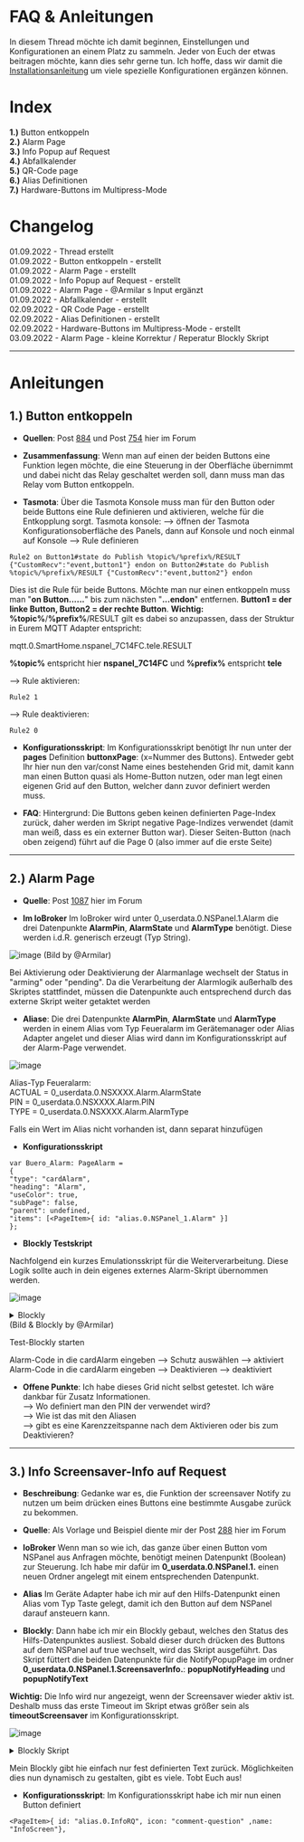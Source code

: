 # **FAQ & Anleitungen**

In diesem Thread möchte ich damit beginnen, Einstellungen und Konfigurationen an einem Platz zu sammeln. Jeder von Euch der etwas beitragen möchte, kann dies sehr gerne tun. Ich hoffe, dass wir damit die [Installationsanleitung](https://forum.iobroker.net/topic/50888/sonoff-nspanel/612) um viele spezielle Konfigurationen ergänzen können.

# **Index**

**1.)** Button entkoppeln  
**2.)** Alarm Page  
**3.)** Info Popup auf Request  
**4.)** Abfallkalender  
**5.)** QR-Code page  
**6.)** Alias Definitionen  
**7.)** Hardware-Buttons im Multipress-Mode  

# **Changelog**

01.09.2022 - Thread erstellt  
01.09.2022 - Button entkoppeln - erstellt  
01.09.2022 - Alarm Page - erstellt  
01.09.2022 - Info Popup auf Request - erstellt  
01.09.2022 - Alarm Page - @Armilar s Input ergänzt  
01.09.2022 - Abfallkalender - erstellt  
02.09.2022 - QR Code Page - erstellt  
02.09.2022 - Alias Definitionen - erstellt  
02.09.2022 - Hardware-Buttons im Multipress-Mode - erstellt  
03.09.2022 - Alarm Page - kleine Korrektur / Reperatur Blockly Skript  


***
# Anleitungen

## **1.) Button entkoppeln**

* **Quellen**: 
Post [884](https://forum.iobroker.net/topic/50888/sonoff-nspanel/884) und Post [754](https://forum.iobroker.net/topic/50888/sonoff-nspanel/754) hier im Forum

* **Zusammenfassung**: 
Wenn man auf einen der beiden Buttons eine Funktion legen möchte, die eine Steuerung in der Oberfläche übernimmt und dabei nicht das Relay geschaltet werden soll, dann muss man das Relay vom Button entkoppeln. 

* **Tasmota**: 
Über die Tasmota Konsole muss man für den Button oder beide Buttons eine Rule definieren und aktivieren, welche für die Entkopplung sorgt.
Tasmota konsole:
--> öffnen der Tasmota Konfigurationsoberfläche des Panels, dann auf Konsole und noch einmal auf Konsole 
--> Rule definieren
```
Rule2 on Button1#state do Publish %topic%/%prefix%/RESULT {"CustomRecv":"event,button1"} endon on Button2#state do Publish %topic%/%prefix%/RESULT {"CustomRecv":"event,button2"} endon
```
Dies ist die Rule für beide Buttons. Möchte man nur einen entkoppeln muss man "**on Button......**" bis zum nächsten "**...endon**" entfernen. **Button1 = der linke Button, Button2 = der rechte Button**.
**Wichtig:** **%topic%**/**%prefix%**/RESULT gilt es dabei so anzupassen, dass der Struktur in Eurem MQTT Adapter entspricht:

mqtt.0.SmartHome.nspanel_7C14FC.tele.RESULT

**%topic%** entspricht hier **nspanel_7C14FC** und **%prefix%**  entspricht **tele**

--> Rule aktivieren: 
```
Rule2 1
```
--> Rule deaktivieren: 
```
Rule2 0
```

* **Konfigurationsskript**:
Im Konfigurationsskript benötigt Ihr nun unter der **pages** Definition **buttonxPage**: (x=Nummer des Buttons).
Entweder gebt Ihr hier nun den var/const Name eines bestehenden Grid mit, damit kann man einen Button quasi als Home-Button nutzen, oder man legt einen eigenen Grid auf den Button, welcher dann zuvor definiert werden muss.


* **FAQ**: 
Hintergrund: Die Buttons geben keinen definierten Page-Index zurück, daher werden im Skript negative Page-Indizes verwendet (damit man weiß, dass es ein externer Button war). Dieser Seiten-Button (nach oben zeigend) führt auf die Page 0 (also immer auf die erste Seite)


***

## **2.) Alarm Page**


* **Quelle**:
Post [1087](https://forum.iobroker.net/topic/50888/sonoff-nspanel/1087) hier im Forum


* **Im IoBroker**
Im IoBroker wird unter 0_userdata.0.NSPanel.1.Alarm die drei Datenpunkte **AlarmPin**, **AlarmState** und **AlarmType** benötigt. Diese werden i.d.R. generisch erzeugt (Typ String).

![image](https://user-images.githubusercontent.com/99131208/188514512-67b6400f-30db-4adc-b92c-9359d21d97d9.png)
(Bild by @Armilar)

Bei Aktivierung oder Deaktivierung der Alarmanlage wechselt der Status in "arming" oder "pending". Da die Verarbeitung der Alarmlogik außerhalb des Skriptes stattfindet, müssen die Datenpunkte auch entsprechend durch das externe Skript weiter getaktet werden


* **Aliase**:
Die drei Datenpunkte **AlarmPin**, **AlarmState** und **AlarmType** werden in einem Alias vom Typ Feueralarm im Gerätemanager oder Alias Adapter angelet und dieser Alias wird dann im Konfigurationsskript auf der Alarm-Page verwendet.

![image](https://user-images.githubusercontent.com/99131208/188514578-43f08178-b8f0-4d09-8e76-02cbe55d5557.png)

Alias-Typ Feueralarm:  
ACTUAL = 0_userdata.0.NSXXXX.Alarm.AlarmState  
PIN = 0_userdata.0.NSXXXX.Alarm.PIN  
TYPE = 0_userdata.0.NSXXXX.Alarm.AlarmType  

Falls ein Wert im Alias nicht vorhanden ist, dann separat hinzufügen

* **Konfigurationsskript**

```
var Buero_Alarm: PageAlarm =
{
"type": "cardAlarm",
"heading": "Alarm",
"useColor": true,
"subPage": false,
"parent": undefined,
"items": [<PageItem>{ id: "alias.0.NSPanel_1.Alarm" }]
};
``` 


* **Blockly Testskript**

Nachfolgend ein kurzes Emulationsskript für die Weiterverarbeitung. Diese Logik sollte auch in dein eigenes externes Alarm-Skript übernommen werden.

![image](https://user-images.githubusercontent.com/99131208/188514613-8a5b356b-1c47-47aa-a80c-91f30edf1fe8.png)
 

<details>
  <summary>Blockly</summary>

 ```
<xml xmlns="https://developers.google.com/blockly/xml">
 <block type="on_ext" id="q!?(x}z/f~TClQnNmbyU" x="113" y="38">
   <mutation xmlns="http://www.w3.org/1999/xhtml" items="1"></mutation>
   <field name="CONDITION">ne</field>
   <field name="ACK_CONDITION"></field>
   <value name="OID0">
     <shadow type="field_oid" id="]~f@4kO$zmxdg=}/810C">
       <field name="oid">0_userdata.0.NSPanel.1.Alarm.AlarmState</field>
     </shadow>
   </value>
   <statement name="STATEMENT">
     <block type="controls_if" id="=_e7bf!`Q]$tg*0U1_2F">
       <mutation elseif="1"></mutation>
       <value name="IF0">
         <block type="logic_compare" id="0_9gv(MmSSJ{2a$j{}(P">
           <field name="OP">EQ</field>
           <value name="A">
             <block type="on_source" id="H$WWrxxX|NaWkT%W]g!Z">
               <field name="ATTR">state.val</field>
             </block>
           </value>
           <value name="B">
             <block type="text" id="_TnyjJ5x!)JY~rQ:Opj)">
               <field name="TEXT">arming</field>
             </block>
           </value>
         </block>
       </value>
       <statement name="DO0">
         <block type="control" id="eO}0c$0s~08Di)?sMM0(">
           <mutation xmlns="http://www.w3.org/1999/xhtml" delay_input="true"></mutation>
           <field name="OID">0_userdata.0.NSPanel.1.Alarm.AlarmState</field>
           <field name="WITH_DELAY">TRUE</field>
           <field name="DELAY_MS">1000</field>
           <field name="UNIT">ms</field>
           <field name="CLEAR_RUNNING">TRUE</field>
           <value name="VALUE">
             <block type="text" id="J(va8~n[/dogNBn!W].I">
               <field name="TEXT">armed</field>
             </block>
           </value>
         </block>
       </statement>
       <value name="IF1">
         <block type="logic_compare" id="]p3s+ouB~BJkfd:e)G:(">
           <field name="OP">EQ</field>
           <value name="A">
             <block type="on_source" id=":n]Z,t6+q#-l_hP+MEI@">
               <field name="ATTR">state.val</field>
             </block>
           </value>
           <value name="B">
             <block type="text" id="([Ep{MPBu5s.C-lOdHgr">
               <field name="TEXT">pending</field>
             </block>
           </value>
         </block>
       </value>
       <statement name="DO1">
         <block type="control" id="s77gpG^9o0A)T{f}{#,c">
           <mutation xmlns="http://www.w3.org/1999/xhtml" delay_input="true"></mutation>
           <field name="OID">0_userdata.0.NSPanel.1.Alarm.AlarmState</field>
           <field name="WITH_DELAY">TRUE</field>
           <field name="DELAY_MS">1000</field>
           <field name="UNIT">ms</field>
           <field name="CLEAR_RUNNING">TRUE</field>
           <value name="VALUE">
             <block type="text" id="4DC5l(?mcdlhZ/jIumty">
               <field name="TEXT">disarmed</field>
             </block>
           </value>
         </block>
       </statement>
     </block>
   </statement>
  </block>
</xml>   
```
</details>  
(Bild & Blockly by @Armilar)

Test-Blockly starten

Alarm-Code in die cardAlarm eingeben --> Schutz auswählen --> aktiviert
Alarm-Code in die cardAlarm eingeben --> Deaktivieren --> deaktiviert


* **Offene Punkte**: 
Ich habe dieses Grid nicht selbst getestet. Ich wäre dankbar für Zusatz Informationen.  
--> Wo definiert man den PIN der verwendet wird?  
--> Wie ist das mit den Aliasen  
--> gibt es eine Karenzzeitspanne nach dem Aktivieren oder bis zum Deaktivieren?  

***

## **3.) Info Screensaver-Info auf Request**

* **Beschreibung**:
Gedanke war es, die Funktion der screensaver Notify zu nutzen um beim drücken eines Buttons eine bestimmte Ausgabe zurück zu bekommen. 


* **Quelle**:
Als Vorlage und Beispiel diente mir der Post [288](https://forum.iobroker.net/topic/50888/sonoff-nspanel/288) hier im Forum


* **IoBroker**
Wenn man so wie ich, das ganze über einen Button vom NSPanel aus Anfragen möchte, benötigt meinen Datenpunkt (Boolean) zur Steuerung.  Ich habe mir dafür im **0_userdata.0.NSPanel.1.** einen neuen Ordner angelegt mit einem entsprechenden Datenpunkt.


* **Alias**
Im Geräte Adapter habe ich mir auf den Hilfs-Datenpunkt einen Alias vom Typ Taste gelegt, damit ich den Button auf dem NSPanel darauf ansteuern kann.

* **Blockly**:
Dann habe ich mir ein Blockly gebaut, welches den Status des Hilfs-Datenpunktes ausliest. Sobald dieser durch drücken des Buttons auf dem NSPanel auf true wechselt, wird das Skript ausgeführt.
Das Skript füttert die beiden Datenpunkte für die NotifyPopupPage im ordner **0_userdata.0.NSPanel.1.ScreensaverInfo.**:
**popupNotifyHeading** und **popupNotifyText**

**Wichtig:**
Die Info wird nur angezeigt, wenn der Screensaver wieder aktiv ist. Deshalb muss das erste Timeout im Skript etwas größer sein als **timeoutScreensaver** im Konfigurationsskript.

![image](https://user-images.githubusercontent.com/99131208/188515089-64d9a284-65bf-4561-91bf-47ecc215f2d9.png) 

<details>
  <summary>Blockly Skript</summary>
 ```
<xml xmlns="https://developers.google.com/blockly/xml">
  <block type="on" id="^D-c/jQ8.N);=7Ic~rAw" x="-238" y="-237">
    <field name="OID">0_userdata.0.NSPanel.1.DP_RQ.NSPanel_InfoRQ</field>
    <field name="CONDITION">ne</field>
    <field name="ACK_CONDITION"></field>
    <statement name="STATEMENT">
      <block type="controls_if" id="NA-Iy%xl.-1qP}_ntm-K">
        <value name="IF0">
          <block type="logic_compare" id="xU6_pkIHp:+an:llYxO7">
            <field name="OP">EQ</field>
            <value name="A">
              <block type="get_value" id="zt-oj}9|^lz$y0Y+uX{z">
                <field name="ATTR">val</field>
                <field name="OID">0_userdata.0.NSPanel.1.DP_RQ.NSPanel_InfoRQ</field>
              </block>
            </value>
            <value name="B">
              <block type="logic_boolean" id="W*,0+F8r{1lGvOZRLqR!">
                <field name="BOOL">TRUE</field>
              </block>
            </value>
          </block>
        </value>
        <statement name="DO0">
          <block type="timeouts_wait" id="PWh;}}r)zb#ugpv6*sj|">
            <field name="DELAY">20</field>
            <field name="UNIT">sec</field>
            <next>
              <block type="control" id="oiUfnP)ms6:HeZU2e|;u">
                <mutation xmlns="http://www.w3.org/1999/xhtml" delay_input="false"></mutation>
                <field name="OID">0_userdata.0.NSPanel.1.ScreensaverInfo.popupNotifyHeading</field>
                <field name="WITH_DELAY">FALSE</field>
                <value name="VALUE">
                  <block type="text" id="k:,q%UL1r6loKc@D}r+(">
                    <field name="TEXT">INFO</field>
                  </block>
                </value>
                <next>
                  <block type="control" id="Ma4m/8_a28*A7/`%`*0X">
                    <mutation xmlns="http://www.w3.org/1999/xhtml" delay_input="false"></mutation>
                    <field name="OID">0_userdata.0.NSPanel.1.ScreensaverInfo.popupNotifyText</field>
                    <field name="WITH_DELAY">FALSE</field>
                    <value name="VALUE">
                      <block type="text" id="ng-xB),UUycdg4GI2|K{">
                        <field name="TEXT">Heute ist es ganz schön heiß!</field>
                      </block>
                    </value>
                    <next>
                      <block type="toggle" id="qUH1D!wwJXiYr[KQ,.}A">
                        <mutation xmlns="http://www.w3.org/1999/xhtml" delay_input="false"></mutation>
                        <field name="OID">0_userdata.0.NSPanel.1.DP_RQ.NSPanel_InfoRQ</field>
                        <field name="WITH_DELAY">FALSE</field>
                        <next>
                          <block type="timeouts_wait" id=";93SSUfV69!-h_CWkA.@">
                            <field name="DELAY">20</field>
                            <field name="UNIT">sec</field>
                            <next>
                              <block type="control" id="}fxN7f3*x$HF9#ePhL3i">
                                <mutation xmlns="http://www.w3.org/1999/xhtml" delay_input="false"></mutation>
                                <field name="OID">0_userdata.0.NSPanel.1.ScreensaverInfo.popupNotifyHeading</field>
                                <field name="WITH_DELAY">FALSE</field>
                                <value name="VALUE">
                                  <block type="text" id="b0jBsnk@!YwX~cuxkgOi">
                                    <field name="TEXT"></field>
                                  </block>
                                </value>
                                <next>
                                  <block type="control" id="C}QMk;?Qtx^ZviUKh-}9">
                                    <mutation xmlns="http://www.w3.org/1999/xhtml" delay_input="false"></mutation>
                                    <field name="OID">0_userdata.0.NSPanel.1.ScreensaverInfo.popupNotifyText</field>
                                    <field name="WITH_DELAY">FALSE</field>
                                    <value name="VALUE">
                                      <block type="text" id="m;bIZ!Y7H`e|BikGQ$%S">
                                        <field name="TEXT"></field>
                                      </block>
                                    </value>
                                  </block>
                                </next>
                              </block>
                            </next>
                          </block>
                        </next>
                      </block>
                    </next>
                  </block>
                </next>
              </block>
            </next>
          </block>
        </statement>
      </block>
    </statement>
  </block>
</xml>
```
</details>  

Mein Blockly gibt hie einfach nur fest definierten Text zurück. Möglichkeiten dies nun dynamisch zu gestalten, gibt es viele. Tobt Euch aus!

* **Konfigurationsskript**:
Im Konfigurationsskript habe ich mir nun einen Button definiert 

```
<PageItem>{ id: "alias.0.InfoRQ", icon: "comment-question" ,name: "InfoScreen"},
```



